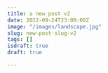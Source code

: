 ```yaml
---
title: a new post v2
date: 2022-09-24T23:00:00Z
image: "/images/landscape.jpg"
slug: new-post-slug-v2
tags: []
isdraft: true
draft: true

---
```

